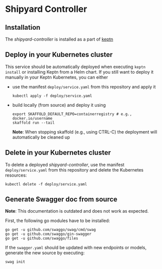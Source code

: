 # Shipyard Controller

## Installation

The *shipyard-controller* is installed as a part of [keptn](https://keptn.sh)

## Deploy in your Kubernetes cluster

This service should be automatically deployed when executing `keptn install` or installing Keptn from a Helm chart. 
If you still want to deploy it manually in your Keptn Kubernetes, you can either

* use the manifest `deploy/service.yaml` from this repository and apply it
  ```console
  kubectl apply -f deploy/service.yaml
  ```
* build locally (from source) and deploy it using
  ```console
  export SKAFFOLD_DEFAULT_REPO=containerregistry # e.g., docker.io/username
  skaffold run --tail  
  ```
  **Note**: When stopping skaffold (e.g., using CTRL-C) the deployment will automatically be cleaned up

## Delete in your Kubernetes cluster

To delete a deployed *shipyard-controller*, use the manifest `deploy/service.yaml` from this repository and delete the Kubernetes resources:

```console
kubectl delete -f deploy/service.yaml
```

## Generate  Swagger doc from source

**Note**: This documentation is outdated and does not work as expected.

First, the following go modules have to be installed:

```
go get -u github.com/swaggo/swag/cmd/swag
go get -u github.com/swaggo/gin-swagger
go get -u github.com/swaggo/files
```

If the `swagger.yaml` should be updated with new endpoints or models, generate the new source by executing:

```console
swag init
```
